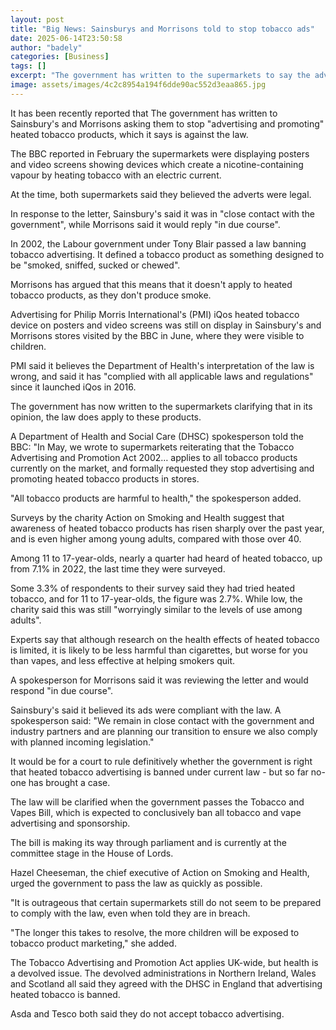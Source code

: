 ```yaml
---
layout: post
title: "Big News: Sainsburys and Morrisons told to stop tobacco ads"
date: 2025-06-14T23:50:58
author: "badely"
categories: [Business]
tags: []
excerpt: "The government has written to the supermarkets to say the adverts are banned by a law passed in 2002."
image: assets/images/4c2c8954a194f6dde90ac552d3eaa865.jpg
---
```


It has been recently reported that The government has written to Sainsbury's and Morrisons asking them to stop "advertising and promoting" heated tobacco products, which it says is against the law.

The BBC reported in February the supermarkets were displaying posters and video screens showing devices which create a nicotine-containing vapour by heating tobacco with an electric current.

At the time, both supermarkets said they believed the adverts were legal.

In response to the letter, Sainsbury's said it was in "close contact with the government", while Morrisons said it would reply "in due course".

In 2002, the Labour government under Tony Blair passed a law banning tobacco advertising. It defined a tobacco product as something designed to be "smoked, sniffed, sucked or chewed".

Morrisons has argued that this means that it doesn't apply to heated tobacco products, as they don't produce smoke.

Advertising for Philip Morris International's (PMI) iQos heated tobacco device on posters and video screens was still on display in Sainsbury's and Morrisons stores visited by the BBC in June, where they were visible to children.

PMI said it believes the Department of Health's interpretation of the law is wrong, and said it has "complied with all applicable laws and regulations" since it launched iQos in 2016.

The government has now written to the supermarkets clarifying that in its opinion, the law does apply to these products.

A Department of Health and Social Care (DHSC) spokesperson told the BBC: "In May, we wrote to supermarkets reiterating that the Tobacco Advertising and Promotion Act 2002… applies to all tobacco products currently on the market, and formally requested they stop advertising and promoting heated tobacco products in stores.

"All tobacco products are harmful to health," the spokesperson added.

Surveys by the charity Action on Smoking and Health suggest that awareness of heated tobacco products has risen sharply over the past year, and is even higher among young adults, compared with those over 40.

Among 11 to 17-year-olds, nearly a quarter had heard of heated tobacco, up from 7.1% in 2022, the last time they were surveyed.

Some 3.3% of respondents to their survey said they had tried heated tobacco, and for 11 to 17-year-olds, the figure was 2.7%. While low, the charity said this was still "worryingly similar to the levels of use among adults".

Experts say that although research on the health effects of heated tobacco is limited, it is likely to be less harmful than cigarettes, but worse for you than vapes, and less effective at helping smokers quit.

A spokesperson for Morrisons said it was reviewing the letter and would respond "in due course".

Sainsbury's said it believed its ads were compliant with the law. A spokesperson said: "We remain in close contact with the government and industry partners and are planning our transition to ensure we also comply with planned incoming legislation."

It would be for a court to rule definitively whether the government is right that heated tobacco advertising is banned under current law - but so far no-one has brought a case.

The law will be clarified when the government passes the Tobacco and Vapes Bill, which is expected to conclusively ban all tobacco and vape advertising and sponsorship.

The bill is making its way through parliament and is currently at the committee stage in the House of Lords.

Hazel Cheeseman, the chief executive of Action on Smoking and Health, urged the government to pass the law as quickly as possible. 

"It is outrageous that certain supermarkets still do not seem to be prepared to comply with the law, even when told they are in breach.

"The longer this takes to resolve, the more children will be exposed to tobacco product marketing," she added.

The Tobacco Advertising and Promotion Act applies UK-wide, but health is a devolved issue. The devolved administrations in Northern Ireland, Wales and Scotland all said they agreed with the DHSC in England that advertising heated tobacco is banned.

Asda and Tesco both said they do not accept tobacco advertising. 

